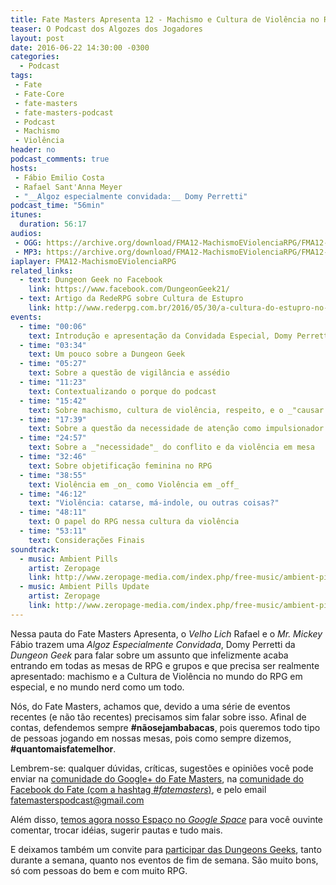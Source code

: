 ```yaml
---
title: Fate Masters Apresenta 12 - Machismo e Cultura de Violência no RPG (com Domy Perretti)
teaser: O Podcast dos Algozes dos Jogadores
layout: post
date: 2016-06-22 14:30:00 -0300
categories:
  - Podcast
tags:
 - Fate
 - Fate-Core
 - fate-masters
 - fate-masters-podcast
 - Podcast
 - Machismo
 - Violência
header: no
podcast_comments: true 
hosts:
 - Fábio Emilio Costa
 - Rafael Sant'Anna Meyer
 - "__Algoz especialmente convidada:__ Domy Perretti"
podcast_time: "56min"
itunes:
  duration: 56:17
audios:
 - OGG: https://archive.org/download/FMA12-MachismoEViolenciaRPG/FMA12-MachismoEViolenciaRPG.ogg       
 - MP3: https://archive.org/download/FMA12-MachismoEViolenciaRPG/FMA12-MachismoEViolenciaRPG.mp3
iaplayer: FMA12-MachismoEViolenciaRPG
related_links:
  - text: Dungeon Geek no Facebook
    link: https://www.facebook.com/DungeonGeek21/
  - text: Artigo da RedeRPG sobre Cultura de Estupro
    link: http://www.rederpg.com.br/2016/05/30/a-cultura-do-estupro-no-rpg/
events:
  - time: "00:06"
    text: Introdução e apresentação da Convidada Especial, Domy Perretti
  - time: "03:34"
    text: Um pouco sobre a Dungeon Geek
  - time: "05:27"
    text: Sobre a questão de vigilância e assédio
  - time: "11:23"
    text: Contextualizando o porque do podcast
  - time: "15:42"
    text: Sobre machismo, cultura de violência, respeito, e o _"causar na mesa"_
  - time: "17:39"
    text: Sobre a questão da necessidade de atenção como impulsionador da violência
  - time: "24:57"
    text: Sobre a _"necessidade"_ do conflito e da violência em mesa
  - time: "32:46"
    text: Sobre objetificação feminina no RPG
  - time: "38:55"
    text: Violência em _on_ como Violência em _off_
  - time: "46:12"
    text: "Violência: catarse, má-indole, ou outras coisas?"
  - time: "48:11"
    text: O papel do RPG nessa cultura da violência
  - time: "53:11"
    text: Considerações Finais
soundtrack:
  - music: Ambient Pills
    artist: Zeropage
    link: http://www.zeropage-media.com/index.php/free-music/ambient-pills
  - music: Ambient Pills Update
    artist: Zeropage
    link: http://www.zeropage-media.com/index.php/free-music/ambient-pills-update
---
```


Nessa pauta do Fate Masters Apresenta, o _Velho Lich_ Rafael e o _Mr. Mickey_ Fábio trazem uma _Algoz Especialmente Convidada_, Domy Perretti da _Dungeon Geek_ para falar sobre um assunto que infelizmente acaba entrando em todas as mesas de RPG e grupos e que precisa ser realmente apresentado: machismo e a Cultura de Violência no mundo do RPG em especial, e no mundo nerd como um todo.

Nós, do Fate Masters, achamos que, devido a uma série de eventos recentes (e não tão recentes) precisamos sim falar sobre isso. Afinal de contas, defendemos sempre __#nãosejambabacas__, pois queremos todo tipo de pessoas jogando em nossas mesas, pois como sempre dizemos, __#quantomaisfatemelhor__.

Lembrem-se: qualquer  dúvidas, críticas, sugestões  e opiniões você pode enviar na [comunidade do Google+ do Fate Masters][gplus], na [comunidade do Facebook do Fate (com a hashtag _#fatemasters_)][fb], e pelo email <fatemasterspodcast@gmail.com>

Além disso, [temos agora nosso Espaço no _Google Space_][spaces] para você ouvinte comentar, trocar idéias, sugerir pautas e tudo mais.

E deixamos também um convite para [participar das Dungeons Geeks][dungeongeek], tanto durante a semana, quanto nos eventos de fim de semana. São muito bons, só com pessoas do bem e com muito RPG.

[gplus]: https://plus.google.com/communities/100913016060492249875
[fb]: https://www.facebook.com/groups/faterpgbrasil/
[spaces]: https://goo.gl/spaces/gFqsaUsaSJN1boHH9
[dungeongeek]:  https://www.facebook.com/DungeonGeek21/
